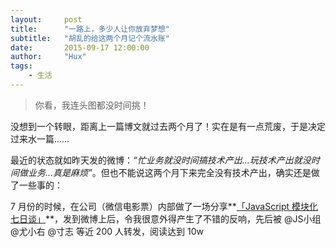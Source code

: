 ```yaml
---
layout:     post
title:      "一路上，多少人让你放弃梦想"
subtitle:   "胡乱的给这两个月记个流水账"
date:       2015-09-17 12:00:00
author:     "Hux"
tags:
    - 生活
---
```


>  你看，我连头图都没时间挑！

没想到一个转眼，距离上一篇博文就过去两个月了！实在是有一点荒废，于是决定过来水一篇……

最近的状态就如昨天发的微博：*“忙业务就没时间搞技术产出…玩技术产出就没时间做业务…真是麻烦”*。但也不能说这两个月下来完全没有技术产出，确实还是做了一些事的：

7 月份的时候，在公司（微信电影票）内部做了一场分享**[「JavaScript 模块化七日谈」](http://huangxuan.me/js-module-7day/)**，发到微博上后，令我很意外得产生了不错的反响，先后被 @JS小组 @尤小右 @寸志 等近 200 人转发，阅读达到 10w